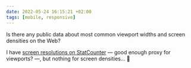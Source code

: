 ```yaml
---
date: 2022-05-24 16:15:21 +02:00
tags: [mobile, responsive]
---
```


Is there any public data about most common viewport widths and screen densities on the Web?

I have [screen resolutions on StatCounter](https://gs.statcounter.com/screen-resolution-stats#monthly-202202-202204-bar) — good enough proxy for viewports? —, but nothing for screen densities… 🤨
